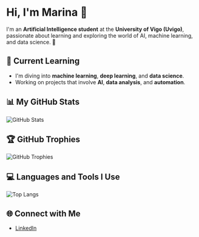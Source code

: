 # Hi, I'm Marina 👋

I'm an **Artificial Intelligence student** at the **University of Vigo (Uvigo)**, passionate about learning and exploring the world of AI, machine learning, and data science. 🚀

## 🌱 Current Learning
- I'm diving into **machine learning**, **deep learning**, and **data science**.
- Working on projects that involve **AI**, **data analysis**, and **automation**.

## 📊 My GitHub Stats

![GitHub Stats](https://github-readme-stats.vercel.app/api?username=marinaacastroo&show_icons=true&hide_title=true&hide=prs&count_private=true)

## 🏆 GitHub Trophies
![GitHub Trophies](https://github-profile-trophy.vercel.app/?username=marinaacastroo)

## 💻 Languages and Tools I Use
![Top Langs](https://github-readme-stats.vercel.app/api/top-langs/?username=marinaacastroo&layout=compact&hide_title=true)



## 🌐 Connect with Me
- [LinkedIn](https://www.linkedin.com/in/marina-castro-novo-ab5370358/)

